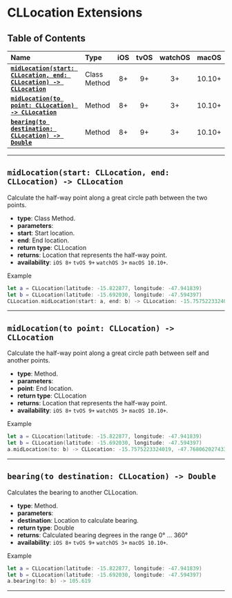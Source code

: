 # CLLocation Extensions


## Table of Contents

| Name | Type | iOS | tvOS | watchOS | macOS |
|:--- | :--- | :---: | :---: | :---: | :---: |
| [**`midLocation(start: CLLocation, end: CLLocation) -> CLLocation`**](#midlocationstart-cllocation-end-cllocation---cllocation) | Class Method | 8+ | 9+ | 3+ | 10.10+ |
| [**`midLocation(to point: CLLocation) -> CLLocation`**](#midlocationto-point-cllocation---cllocation) | Method | 8+ | 9+ | 3+ | 10.10+ |
| [**`bearing(to destination: CLLocation) -> Double`**](#bearingto-destination-cllocation---double) | Method | 8+ | 9+ | 3+ | 10.10+ |


---


## `midLocation(start: CLLocation, end: CLLocation) -> CLLocation`
Calculate the half-way point along a great circle path between the two points.

 - **type**: Class Method.
 - **parameters**:
  - **start**: Start location.
  - **end**: End location.
 - **return type**: CLLocation
 - **returns**: Location that represents the half-way point.
 - **availability**: `iOS 8+` `tvOS 9+` `watchOS 3+` `macOS 10.10+`.

Example

```swift
let a = CLLocation(latitude: -15.822877, longitude: -47.941839)
let b = CLLocation(latitude: -15.692030, longitude: -47.594397)
CLLocation.midLocation(start: a, end: b) -> CLLocation: -15.7575223324019, -47.7680620274339
```


---


## `midLocation(to point: CLLocation) -> CLLocation`
Calculate the half-way point along a great circle path between self and another points.

 - **type**: Method.
 - **parameters**:
  - **point**: End location.
 - **return type**: CLLocation
 - **returns**: Location that represents the half-way point.
 - **availability**: `iOS 8+` `tvOS 9+` `watchOS 3+` `macOS 10.10+`.

Example

```swift
let a = CLLocation(latitude: -15.822877, longitude: -47.941839)
let b = CLLocation(latitude: -15.692030, longitude: -47.594397)
a.midLocation(to: b) -> CLLocation: -15.7575223324019, -47.7680620274339
```


---


## `bearing(to destination: CLLocation) -> Double`
Calculates the bearing to another CLLocation.

 - **type**: Method.
 - **parameters**:
  - **destination**: Location to calculate bearing.
 - **return type**: Double
 - **returns**: Calculated bearing degrees in the range 0° ... 360°
 - **availability**: `iOS 8+` `tvOS 9+` `watchOS 3+` `macOS 10.10+`.

Example

```swift
let a = CLLocation(latitude: -15.822877, longitude: -47.941839)
let b = CLLocation(latitude: -15.692030, longitude: -47.594397)
a.bearing(to: b) -> 105.619
```


---
